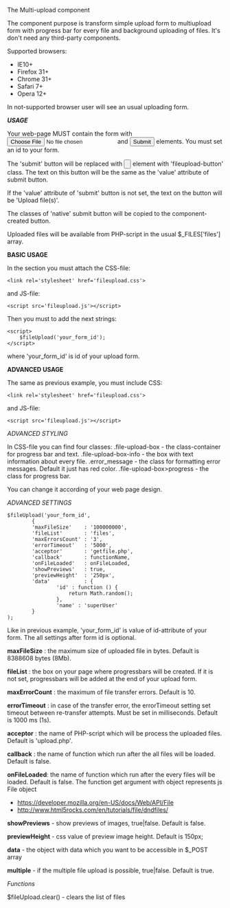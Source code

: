 The Multi-upload component

The component purpose is transform simple upload form to multiupload form with progress bar for every file and background uploading of files.
It's don't need any third-party components.

Supported browsers:
 * IE10+
 * Firefox 31+
 * Chrome 31+
 * Safari 7+
 * Opera 12+

In not-supported browser user will see an usual uploading form.

***USAGE***

Your web-page MUST contain the form with <input type='file'> and <input type='submit'> elements. You must set an id to your form.


The 'submit' button will be replaced with <input type='button'> element with 'fileupload-button' class. The text on this button will be the same as the 'value' attribute of submit button. 


If the 'value' attribute of 'submit' button is not set, the text on the button will be 'Upload file(s)'.


The classes of 'native' submit button will be copied to the component-created button.


Uploaded files will be available from PHP-script in the usual $_FILES['files'] array.


**BASIC USAGE**

In the <head> section you must attach the CSS-file:
```
<link rel='stylesheet' href='fileupload.css'>
```

and JS-file:
```
<script src='fileupload.js'></script>
```

Then you must to add the next strings:

```
<script>
	$fileUpload('your_form_id');
</script>
```

where 'your_form_id' is id of your upload form.


**ADVANCED USAGE**


The same as previous example, you must include CSS:
```
<link rel='stylesheet' href='fileupload.css'>
```

and JS-file:
```
<script src='fileupload.js'></script>
```

*ADVANCED STYLING*

In CSS-file you can find four classes:
.file-upload-box - the class-container for progress bar and text.
.file-upload-box-info - the box with text information about every file.
.error_message - the class for formatting error messages. Default it just has red color.
.file-upload-box>progress - the class for progress bar.


You can change it according of your web page design.


*ADVANCED SETTINGS*

```
$fileUpload('your_form_id', 
		{
		'maxFileSize'    : '100000000',
		'fileList'       : 'files',
		'maxErrorsCount' : '3',
		'errorTimeout'   : '5000',
		'acceptor'       : 'getfile.php',
		'callback'       : functionName,
		'onFileLoaded'   : onFileLoaded,
		'showPreviews'   : true,
		'previewHeight'  : '250px',
		'data'           : {
				'id' : function () {
					return Math.random();
				},
				'name' : 'superUser'
		}
);
```


Like in previous example, 'your_form_id' is value of id-attribute of your form.
The all settings after form id is optional.


**maxFileSize** : the maximum size of uploaded file in bytes. Default is 8388608 bytes (8Mb).


**fileList** : the box on your page where progressbars will be created. If it is not set, progressbars will be added at the end of your upload form.


**maxErrorCount** : the maximum of file transfer errors. Default is 10.


**errorTimeout** : in case of the transfer error, the errorTimeout setting set timeout between re-transfer attempts. Must be set in milliseconds. Default is 1000 ms (1s).


**acceptor** : the name of PHP-script which will be process the uploaded files. Default is 'upload.php'.


**callback** : the name of function which run after the all files will be loaded. Default is false.


**onFileLoaded**: the name of function which run after the every files will be loaded. Default is false.
The function get argument with object represents js File object
 * https://developer.mozilla.org/en-US/docs/Web/API/File
 * http://www.html5rocks.com/en/tutorials/file/dndfiles/


**showPreviews** - show previews of images, true|false. Default is false.


**previewHeight** - css value of preview image height. Default is 150px;

**data** - the object with data which you want to be accessible in $_POST array

**multiple** - if the multiple file upload is possible, true|false. Default is true.


*Functions*


$fileUpload.clear() - clears the list of files